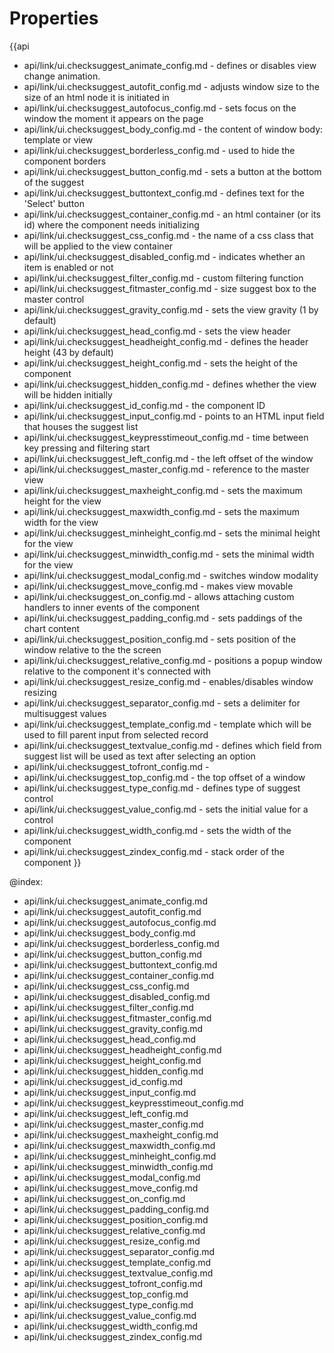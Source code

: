 Properties
==========

{{api
- api/link/ui.checksuggest_animate_config.md - defines or disables view change animation.
- api/link/ui.checksuggest_autofit_config.md - adjusts window size to the size of an html node it is initiated in
- api/link/ui.checksuggest_autofocus_config.md - sets focus on the window the moment it appears on the page
- api/link/ui.checksuggest_body_config.md - the content of window body: template or view
- api/link/ui.checksuggest_borderless_config.md - used to hide the component borders
- api/link/ui.checksuggest_button_config.md - sets a button at the bottom of the suggest
- api/link/ui.checksuggest_buttontext_config.md - defines text for the 'Select' button
- api/link/ui.checksuggest_container_config.md - an html container (or its id) where the component needs initializing
- api/link/ui.checksuggest_css_config.md - the name of a css class that will be applied to the view container
- api/link/ui.checksuggest_disabled_config.md - indicates whether an item is enabled or not
- api/link/ui.checksuggest_filter_config.md - custom filtering function
- api/link/ui.checksuggest_fitmaster_config.md - size suggest box to the master control
- api/link/ui.checksuggest_gravity_config.md - sets the view gravity (1 by default)
- api/link/ui.checksuggest_head_config.md - sets the view header
- api/link/ui.checksuggest_headheight_config.md - defines the header height (43 by default)
- api/link/ui.checksuggest_height_config.md - sets the height of the component
- api/link/ui.checksuggest_hidden_config.md - defines whether the view will be hidden initially
- api/link/ui.checksuggest_id_config.md - the component ID
- api/link/ui.checksuggest_input_config.md - points to an  HTML input field that houses the suggest list
- api/link/ui.checksuggest_keypresstimeout_config.md - time between key pressing and filtering start
- api/link/ui.checksuggest_left_config.md - the left offset of the window
- api/link/ui.checksuggest_master_config.md - reference to the master view
- api/link/ui.checksuggest_maxheight_config.md - sets the maximum height for the view
- api/link/ui.checksuggest_maxwidth_config.md - sets the maximum width for the view
- api/link/ui.checksuggest_minheight_config.md - sets the minimal height for the view
- api/link/ui.checksuggest_minwidth_config.md - sets the minimal width for the view
- api/link/ui.checksuggest_modal_config.md - switches window modality
- api/link/ui.checksuggest_move_config.md - makes view movable
- api/link/ui.checksuggest_on_config.md - allows attaching custom handlers to inner events of the component
- api/link/ui.checksuggest_padding_config.md - sets paddings of the chart content
- api/link/ui.checksuggest_position_config.md - sets position of the window relative to the the screen
- api/link/ui.checksuggest_relative_config.md - positions a popup window relative to the component it's connected with
- api/link/ui.checksuggest_resize_config.md - enables/disables window resizing
- api/link/ui.checksuggest_separator_config.md - sets a delimiter for multisuggest values
- api/link/ui.checksuggest_template_config.md - template which will be used to fill parent input from selected record
- api/link/ui.checksuggest_textvalue_config.md - defines which field from suggest list will be used as text after selecting an option
- api/link/ui.checksuggest_tofront_config.md - 
- api/link/ui.checksuggest_top_config.md - the top offset of a window
- api/link/ui.checksuggest_type_config.md - defines type of suggest control
- api/link/ui.checksuggest_value_config.md - sets the initial value for a control
- api/link/ui.checksuggest_width_config.md - sets the width of the component
- api/link/ui.checksuggest_zindex_config.md - stack order of the component
}}

@index:
- api/link/ui.checksuggest_animate_config.md
- api/link/ui.checksuggest_autofit_config.md
- api/link/ui.checksuggest_autofocus_config.md
- api/link/ui.checksuggest_body_config.md
- api/link/ui.checksuggest_borderless_config.md
- api/link/ui.checksuggest_button_config.md
- api/link/ui.checksuggest_buttontext_config.md
- api/link/ui.checksuggest_container_config.md
- api/link/ui.checksuggest_css_config.md
- api/link/ui.checksuggest_disabled_config.md
- api/link/ui.checksuggest_filter_config.md
- api/link/ui.checksuggest_fitmaster_config.md
- api/link/ui.checksuggest_gravity_config.md
- api/link/ui.checksuggest_head_config.md
- api/link/ui.checksuggest_headheight_config.md
- api/link/ui.checksuggest_height_config.md
- api/link/ui.checksuggest_hidden_config.md
- api/link/ui.checksuggest_id_config.md
- api/link/ui.checksuggest_input_config.md
- api/link/ui.checksuggest_keypresstimeout_config.md
- api/link/ui.checksuggest_left_config.md
- api/link/ui.checksuggest_master_config.md
- api/link/ui.checksuggest_maxheight_config.md
- api/link/ui.checksuggest_maxwidth_config.md
- api/link/ui.checksuggest_minheight_config.md
- api/link/ui.checksuggest_minwidth_config.md
- api/link/ui.checksuggest_modal_config.md
- api/link/ui.checksuggest_move_config.md
- api/link/ui.checksuggest_on_config.md
- api/link/ui.checksuggest_padding_config.md
- api/link/ui.checksuggest_position_config.md
- api/link/ui.checksuggest_relative_config.md
- api/link/ui.checksuggest_resize_config.md
- api/link/ui.checksuggest_separator_config.md
- api/link/ui.checksuggest_template_config.md
- api/link/ui.checksuggest_textvalue_config.md
- api/link/ui.checksuggest_tofront_config.md
- api/link/ui.checksuggest_top_config.md
- api/link/ui.checksuggest_type_config.md
- api/link/ui.checksuggest_value_config.md
- api/link/ui.checksuggest_width_config.md
- api/link/ui.checksuggest_zindex_config.md

